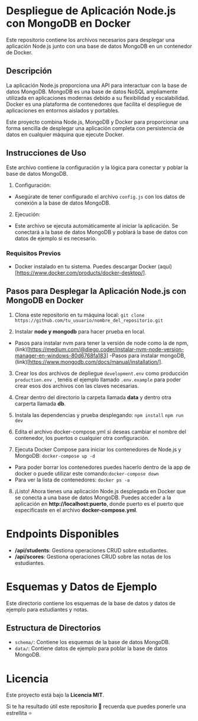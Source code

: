 # Despliegue de Aplicación Node.js con MongoDB en Docker

Este repositorio contiene los archivos necesarios para desplegar una aplicación Node.js junto con una base de datos MongoDB en un contenedor de Docker.

## Descripción

La aplicación Node.js proporciona una API para interactuar con la base de datos MongoDB. MongoDB es una base de datos NoSQL ampliamente utilizada en aplicaciones modernas debido a su flexibilidad y escalabilidad. Docker es una plataforma de contenedores que facilita el despliegue de aplicaciones en entornos aislados y portables.

Este proyecto combina Node.js, MongoDB y Docker para proporcionar una forma sencilla de desplegar una aplicación completa con persistencia de datos en cualquier máquina que ejecute Docker.

## Instrucciones de Uso

Este archivo contiene la configuración y la lógica para conectar y poblar la base de datos MongoDB.

1. Configuración:

 - Asegúrate de tener configurado el archivo `config.js` con los datos de conexión a la base de datos MongoDB.

2. Ejecución:

 - Este archivo se ejecuta automáticamente al iniciar la aplicación. Se conectará a la base de datos MongoDB y poblará la base de datos con datos de ejemplo si es necesario.


### Requisitos Previos

- Docker instalado en tu sistema. Puedes descargar Docker (aquí)[https://www.docker.com/products/docker-desktop/].

## Pasos para Desplegar la Aplicación Node.js con MongoDB en Docker

1. Clona este repositorio en tu máquina local:
```git clone https://github.com/tu_usuario/nombre_del_repositorio.git```

2. Instalar **node y mongodb** para hacer prueba en local.
 
 - Pasos para instalar nvm para tener la versión de node como la de npm, (link)[https://medium.com/@diego.coder/instalar-nvm-node-version-manager-en-windows-80d6768fa183]
 -Pasos para instalar mongoDB, (link)[https://www.mongodb.com/docs/manual/installation/].

3. Crear los dos archivos de depliegue ``` development.env ``` como producción ```production.env ```, tenéis el ejemplo llamado ```.env.example``` para poder crear esos dos archivos con las claves necesarias.

4. Crear dentro del directorio la carpeta llamada **data** y dentro otra carperta llamada **db**.

5. Instala las dependencias y prueba desplegando:
``` npm install ```
``` npm run dev ```

6. Edita el archivo docker-compose.yml si deseas cambiar el nombre del contenedor, los puertos o cualquier otra configuración.

7. Ejecuta Docker Compose para iniciar los contenedores de Node.js y MongoDB:
``` docker-compose up -d ```
 
 - Para poder borrar los contenedores puedes hacerlo dentro de la app de docker o puede utilizar este comando:``` docker-compose down ```
 - Para ver la lista de contenedores: ```docker ps -a```

8. ¡Listo! Ahora tienes una aplicación Node.js desplegada en Docker que se conecta a una base de datos MongoDB. Puedes acceder a la aplicación en **http://localhost:puerto**, donde puerto es el puerto que especificaste en el archivo **docker-compose.yml**.

# Endpoints Disponibles

- **/api/students**: Gestiona operaciones CRUD sobre estudiantes.
- **/api/scores**: Gestiona operaciones CRUD sobre las notas de los estudiantes.

# Esquemas y Datos de Ejemplo

Este directorio contiene los esquemas de la base de datos y datos de ejemplo para estudiantes y notas.

## Estructura de Directorios

- `schema/`: Contiene los esquemas de la base de datos MongoDB.
- `data/`: Contiene datos de ejemplo para poblar la base de datos MongoDB.

# Licencia
Este proyecto está bajo la **Licencia MIT**.

Si te ha resultado útil este repositorio :wrench: recuerda que puedes ponerle una estrellita :star:
